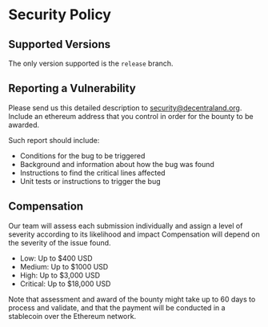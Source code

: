 # Security Policy

## Supported Versions

The only version supported is the `release` branch.

## Reporting a Vulnerability
Please send us this detailed description to [security@decentraland.org](mailto:security@decentraland.org). Include an ethereum address that you control in order for the bounty to be awarded.

Such report should include:
* Conditions for the bug to be triggered
* Background and information about how the bug was found
* Instructions to find the critical lines affected
* Unit tests or instructions to trigger the bug

## Compensation
Our team will assess each submission individually and assign a level of severity according to its likelihood and impact Compensation will depend on the severity of the issue found.

* Low: Up to $400 USD
* Medium: Up to $1000 USD
* High: Up to $3,000 USD
* Critical: Up to $18,000 USD

Note that assessment and award of the bounty might take up to 60 days to process and validate, and that the payment will be conducted in a stablecoin over the Ethereum network.
